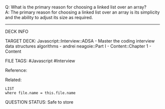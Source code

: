 Q: What is the primary reason for choosing a linked list over an array?  
A: The primary reason for choosing a linked list over an array is its simplicity and the ability to adjust its size as required.
<!--ID: 1693659895690-->

---

DECK INFO

TARGET DECK: Javascript::Interview::ADSA - Master the coding interview data structures algorithms - andrei neagoie::Part I - Content::Chapter 1 - Content

FILE TAGS: #Javascript #Interview

Reference:

Related:

```dataview
LIST
where file.name = this.file.name
```


QUESTION STATUS: Safe to store